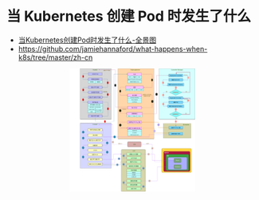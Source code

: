 # 当 Kubernetes 创建 Pod 时发生了什么

- [当Kubernetes创建Pod时发生了什么-全景图](https://hugo-picture.oss-cn-beijing.aliyuncs.com/what-happens-when-k8s.svg)
- https://github.com/jamiehannaford/what-happens-when-k8s/tree/master/zh-cn


<center><img src="/images/kubernetes/what-happens-when-k8s.svg" width="50%" /></center>
